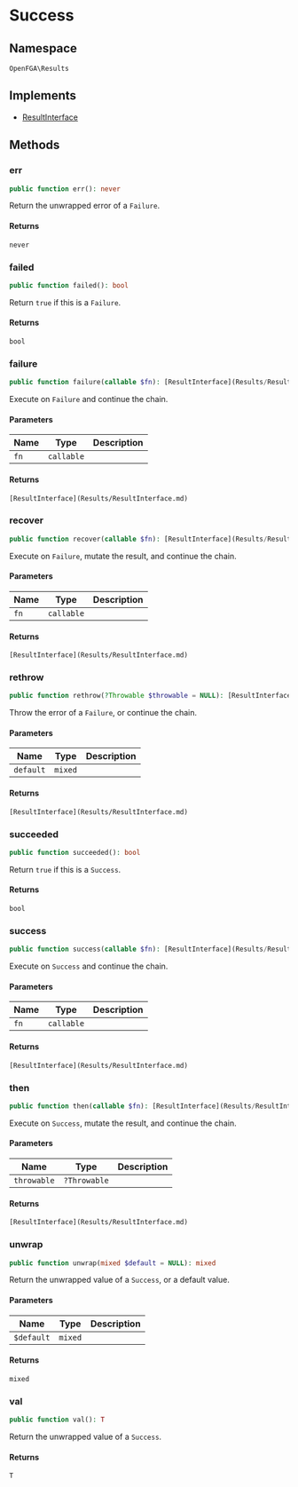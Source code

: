 # Success


## Namespace
`OpenFGA\Results`

## Implements
* [ResultInterface](Results/ResultInterface.md)



## Methods
### err


```php
public function err(): never
```

Return the unwrapped error of a `Failure`.


#### Returns
`never`

### failed


```php
public function failed(): bool
```

Return `true` if this is a `Failure`.


#### Returns
`bool`

### failure


```php
public function failure(callable $fn): [ResultInterface](Results/ResultInterface.md)
```

Execute on `Failure` and continue the chain.

#### Parameters
| Name | Type | Description |
|------|------|-------------|
| `fn` | `callable` |  |

#### Returns
`[ResultInterface](Results/ResultInterface.md)`

### recover


```php
public function recover(callable $fn): [ResultInterface](Results/ResultInterface.md)
```

Execute on `Failure`, mutate the result, and continue the chain.

#### Parameters
| Name | Type | Description |
|------|------|-------------|
| `fn` | `callable` |  |

#### Returns
`[ResultInterface](Results/ResultInterface.md)`

### rethrow


```php
public function rethrow(?Throwable $throwable = NULL): [ResultInterface](Results/ResultInterface.md)
```

Throw the error of a `Failure`, or continue the chain.

#### Parameters
| Name | Type | Description |
|------|------|-------------|
| `default` | `mixed` |  |

#### Returns
`[ResultInterface](Results/ResultInterface.md)`

### succeeded


```php
public function succeeded(): bool
```

Return `true` if this is a `Success`.


#### Returns
`bool`

### success


```php
public function success(callable $fn): [ResultInterface](Results/ResultInterface.md)
```

Execute on `Success` and continue the chain.

#### Parameters
| Name | Type | Description |
|------|------|-------------|
| `fn` | `callable` |  |

#### Returns
`[ResultInterface](Results/ResultInterface.md)`

### then


```php
public function then(callable $fn): [ResultInterface](Results/ResultInterface.md)
```

Execute on `Success`, mutate the result, and continue the chain.

#### Parameters
| Name | Type | Description |
|------|------|-------------|
| `throwable` | `?Throwable` |  |

#### Returns
`[ResultInterface](Results/ResultInterface.md)`

### unwrap


```php
public function unwrap(mixed $default = NULL): mixed
```

Return the unwrapped value of a `Success`, or a default value.

#### Parameters
| Name | Type | Description |
|------|------|-------------|
| `$default` | `mixed` |  |

#### Returns
`mixed`

### val


```php
public function val(): T
```

Return the unwrapped value of a `Success`.


#### Returns
`T`

